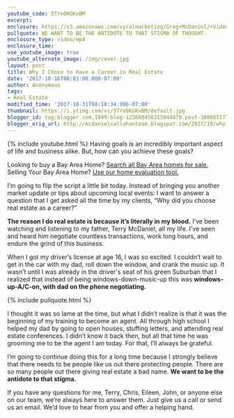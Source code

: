 ```yaml
---
youtube_code: 5Tre0KGKxBM
excerpt:
enclosure: https://s3.amazonaws.com/vyralmarketing/Greg+McDaniel/+Videos/Bay+Area+Real+Estate+Agent-+Why+Am+I+In+Real+Estate%253F.mp4
pullquote: WE WANT TO BE THE ANTIDOTE TO THAT STIGMA OF THOUGHT.
enclosure_type: video/mp4
enclosure_time:
use_youtube_image: true
youtube_alternate_image: /img/cover.jpg
layout: post
title: Why I Chose to Have a Career in Real Estate
date: '2017-10-16T08:03:00.000-07:00'
author: Anonymous
tags:
- Real Estate
modified_time: '2017-10-31T08:18:34.906-07:00'
thumbnail: https://i.ytimg.com/vi/5Tre0KGKxBM/default.jpg
blogger_id: tag:blogger.com,1999:blog-123660456315844879.post-308665177435166792
blogger_orig_url: http://mcdanielcallahanteam.blogspot.com/2017/10/why-i-chose-to-have-career-in-real.html
---
```

{% include youtube.html %}
Having goals is an incredibly important aspect of life and business alike. But, how can you achieve these goals?

<div class="post-cta">
Looking to buy a Bay Area Home? <a href="http://www.buyandsellalamodanvillehomes.com/" target="_blank">Search all Bay Area homes for sale.</a><br>
Selling Your Bay Area Home? <a href="https://cloudcma.com/api_widget/6757802779fbc05a66bfd8f78d617a92/show?post_url=cloudcma.com&source_url=ua" target="_blank">Use our home evaluation tool.</a>
</div>

I’m going to flip the script a little bit today. Instead of bringing you another market update or tips about upcoming local events: I want to answer a question that I get asked all the time by my clients, “Why did you choose real estate as a career?”

**The reason I do real estate is because it’s literally in my blood.** I’ve been watching and listening to my father, Terry McDaniel, all my life. I’ve seen and heard him negotiate countless transactions, work long hours, and endure the grind of this business.

When I got my driver’s license at age 16, I was so excited. I couldn’t wait to get in the car with my dad, roll down the window, and crank the music up. It wasn’t until I was already in the driver's seat of his green Suburban that I realized that instead of being windows-down-music-up this was **windows-up-A/C-on, with dad on the phone negotiating.**

{% include pullquote.html %}

I thought it was so lame at the time, but what I didn’t realize is that it was the beginning of my training to become an agent. All through high school I helped my dad by going to open houses, stuffing letters, and attending real estate conferences. I didn’t know it back then, but all that time he was grooming me to be the agent I am today. For that, I’ll always be grateful.

I’m going to continue doing this for a long time because I strongly believe that there needs to be people like us out there protecting people. There are so many people out there giving real estate a bad name. **We want to be the antidote to that stigma.**

If you have any questions for me, Terry, Chris, Eileen, John, or anyone else on our team, we’re always here to answer them. Just give us a call or send us an email. We’d love to hear from you and offer a helping hand.
